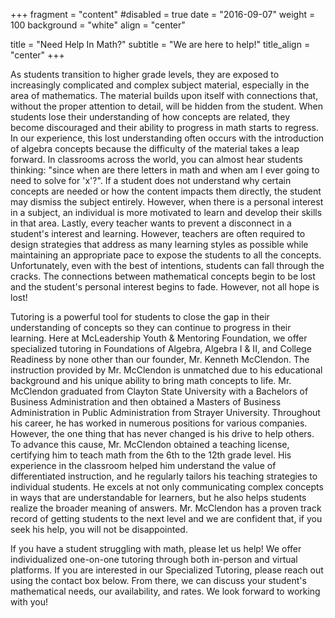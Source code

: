 +++
fragment = "content"
#disabled = true
date = "2016-09-07"
weight = 100
background = "white"
align = "center"

title = "Need Help In Math?"
subtitle = "We are here to help!"
title_align = "center"
+++

As students transition to higher grade levels, they are exposed to increasingly complicated and complex subject material, especially in the area of mathematics. The material builds upon itself with connections that, without the proper attention to detail, will be hidden from the student. When students lose their understanding of how concepts are related, they become discouraged and their ability to progress in math starts to regress. In our experience, this lost understanding often occurs with the introduction of algebra concepts because the difficulty of the material takes a leap forward. In classrooms across the world, you can almost hear students thinking: "since when are there letters in math and when am I ever going to need to solve for 'x'?". If a student does not understand why certain concepts are needed or how the content impacts them directly, the student may dismiss the subject entirely. However, when there is a personal interest in a subject, an individual is more motivated to learn and develop their skills in that area. Lastly, every teacher wants to prevent a disconnect in a student's interest and learning. However, teachers are often required to design strategies that address as many learning styles as possible while maintaining an appropriate pace to expose the students to all the concepts. Unfortunately, even with the best of intentions, students can fall through the cracks. The connections between mathematical concepts begin to be lost and the student's personal interest begins to fade. However, not all hope is lost!
  
Tutoring is a powerful tool for students to close the gap in their understanding of concepts so they can continue to progress in their learning. Here at McLeadership Youth & Mentoring Foundation, we offer specialized tutoring in Foundations of Algebra, Algebra I & II, and College Readiness by none other than our founder, Mr. Kenneth McClendon. The instruction provided by Mr. McClendon is unmatched due to his educational background and his unique ability to bring math concepts to life. Mr. McClendon graduated from Clayton State University with a Bachelors of Business Administration and then obtained a Masters of Business Administration in Public Administration from Strayer University. Throughout his career, he has worked in numerous positions for various companies. However, the one thing that has never changed is his drive to help others. To advance this cause, Mr. McClendon obtained a teaching license, certifying him to teach math from the 6th to the 12th grade level. His experience in the classroom helped him understand the value of differentiated instruction, and he regularly tailors his teaching strategies to individual students. He excels at not only communicating complex concepts in ways that are understandable for learners, but he also helps students realize the broader meaning of answers. Mr. McClendon has a proven track record of getting students to the next level and we are confident that, if you seek his help, you will not be disappointed.  
  
If you have a student struggling with math, please let us help! We offer individualized one-on-one tutoring through both in-person and virtual platforms. If you are interested in our Specialized Tutoring, please reach out using the contact box below. From there, we can discuss your student's mathematical needs, our availability, and rates. We look forward to working with you!
  


